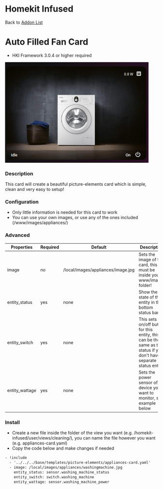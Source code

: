 # Homekit Infused

Back to [Addon List](../addon_list.md)

# Auto Filled Fan Card
* HKI Framework 3.0.4 or higher required

![Homekit Infused](../images/appliance-card.png)

### Description
This card will create a beautiful picture-elements card which is simple, clean and very easy to setup!

### Configuration
- Only little information is needed for this card to work
- You can use your own images, or use any of the ones included (/www/images/appliances/)

### Advanced

| Properties | Required | Default | Description |
|----------------------------------|-------------|----------------------------------|----------------------------------------------------------------------------------------------------------------------------------------------------------------------|
| image | no | /local/images/appliances/image.jpg | Sets the image of the card, this must be inside your www/images folder! |
| entity_status | yes | none | Show the state of this entity in the bottom status bar |
| entity_switch | yes | none | This sets an on/off button for this entity, this can be the same as the status if you don't have a separate status entity |
| entity_wattage | yes | none | Sets the power sensor of the device you want to monitor, see example below | 

### Install
- Create a new file inside the folder of the view you want (e.g. /homekit-infused/user/views/cleaning/), you can name the file however you want (e.g. appliances-card.yaml)
- Copy the code below and make changes if needed

```
- !include
  - '../../../base/templates/picture-elements/appliances-card.yaml'
  - image: /local/images/appliances/washingmachine.jpg
    entity_status: sensor.washing_machine_status
    entity_switch: switch.washing_machine
    entity_wattage: sensor.washing_machine_power
```
